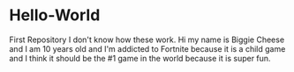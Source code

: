 # Hello-World
First Repository I don't know how these work.
Hi my name is Biggie Cheese and I am 10 years old and I'm addicted to Fortnite because it is a child game and I think it should be the #1 game in the world because it is super fun.
